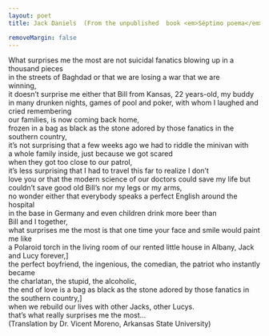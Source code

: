 ```yaml
---
layout: poet
title: Jack Daniels  (From the unpublished  book <em>Séptimo poema</em>)

removeMargin: false
---
```




<p>What  surprises me the most are not suicidal fanatics blowing up in a thousand pieces<br />
in  the streets of Baghdad or that we are losing a war that we are <br />
winning,<br />
it  doesn&rsquo;t surprise me either that Bill from Kansas, 22 years-old, my buddy in  many drunken nights, games of pool and poker, with whom I laughed and cried  remembering<br />
our  families, is now coming back home,<br />
frozen  in a bag as black as the stone adored by those fanatics in the southern  country,<br />
it&rsquo;s  not surprising that a few weeks ago we had to riddle the minivan with<br />
a  whole family inside, just because we got scared <br />
when  they got too close to our patrol,<br />
it&rsquo;s  less surprising that I had to travel this far to realize I don&rsquo;t<br />
love  you or that the modern science of our doctors could save my life but<br />
couldn&rsquo;t  save good old Bill&rsquo;s nor my legs or my arms,<br />
no  wonder either that everybody speaks a perfect English around the hospital<br />
in  the base in Germany and even children drink more beer than <br />
Bill  and I together,<br />
what  surprises me the most is that one time your face and smile would paint me like<br />
a  Polaroid torch in the living room of our rented little house in Albany, Jack  and Lucy forever,]<br />
the  perfect boyfriend, the ingenious, the comedian, the patriot who instantly  became<br />
the  charlatan, the stupid, the alcoholic,<br />
the  end of love is a bag as black as the stone adored by those fanatics in the  southern country,]<br />
when  we rebuild our lives with other Jacks, other Lucys.<br />
that&rsquo;s  what really surprises me the most…<br />
(Translation  by Dr. Vicent Moreno, Arkansas State University)</p>
